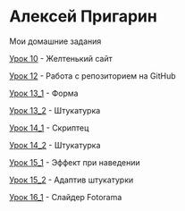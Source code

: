 # Алексей Пригарин
Мои домашние задания

[Урок 10](https://brainlesswild.github.io/lesson_10/ "Дз") - Желтенький сайт

[Урок 12](https://brainlesswild.github.io/lesson_12/ "Дз") - Работа с репозиторием на GitHub 

[Урок 13_1](https://brainlesswild.github.io/lesson_13_1/ "Дз") - Форма

[Урок 13_2](https://brainlesswild.github.io/13_2/ "Дз") - Штукатурка

[Урок 14_1](https://brainlesswild.github.io/14_1/ "Дз") - Скриптец

[Урок 14_2](https://brainlesswild.github.io/13_2/ "Дз") - Штукатурка

[Урок 15_1](https://brainlesswild.github.io/15_1/ "Дз") - Эффект при наведении

[Урок 15_2](https://brainlesswild.github.io/15_2/ "Дз") - Адаптив штукатурки

[Урок 16_1](https://brainlesswild.github.io/16_1/ "Дз") - Слайдер Fotorama


